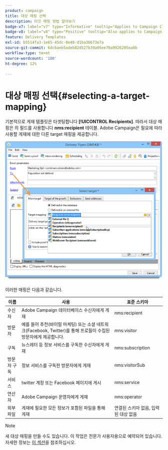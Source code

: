 ```yaml
---
product: campaign
title: 대상 매핑 선택
description: 타깃 매핑 방법 알아보기
badge-v7: label="v7" type="Informative" tooltip="Applies to Campaign Classic v7"
badge-v8: label="v8" type="Positive" tooltip="Also applies to Campaign v8"
feature: Delivery Templates
exl-id: b5514fa3-1e65-45dc-8e40-d1ba3b673e7a
source-git-commit: 6dc6aeb5adeb82d527b39a05ee70a9926205ea0b
workflow-type: tm+mt
source-wordcount: '180'
ht-degree: 12%

---
```


# 대상 매핑 선택{#selecting-a-target-mapping}



기본적으로 게재 템플릿은 타겟팅합니다 **[!UICONTROL Recipients]**. 따라서 대상 매핑은 의 필드를 사용합니다 **nms:recipient** 테이블. Adobe Campaign은 필요에 따라 사용할 게재에 대한 다른 target 매핑을 제공합니다.

![](assets/delivery_select_mapping.png)

이러한 매핑은 다음과 같습니다.

| 이름 | 사용 | 표준 스키마 |
|---|---|---|
| 수신자 | Adobe Campaign 데이터베이스 수신자에게 게재 | nms:recipient |
| 방문자 | 예를 들어 추천(바이럴 마케팅) 또는 소셜 네트워크(Facebook, Twitter)를 통해 프로필이 수집된 방문자에게 제공합니다. | mns:visitor |
| 구독 | 뉴스레터 등 정보 서비스를 구독한 수신자에게 게재 | nms:subscription |
| 방문자 구독 | 정보 서비스를 구독한 방문자에게 게재 | nms:visitorSub |
| 서비스 | twitter 계정 또는 Facebook 페이지에 게시 | nms:service |
| 연산자 | Adobe Campaign 운영자에게 게재 | nms:operator |
| 외부 파일 | 게재에 필요한 모든 정보가 포함된 파일을 통해 게재 | 연결된 스키마 없음, 입력된 대상 없음 |

>[!NOTE]
>
>새 대상 매핑을 만들 수도 있습니다. 이 작업은 전문가 사용자용으로 예약되어 있습니다. 자세한 정보는 [이 섹션](../../configuration/using/target-mapping.md)을 참조하십시오.

